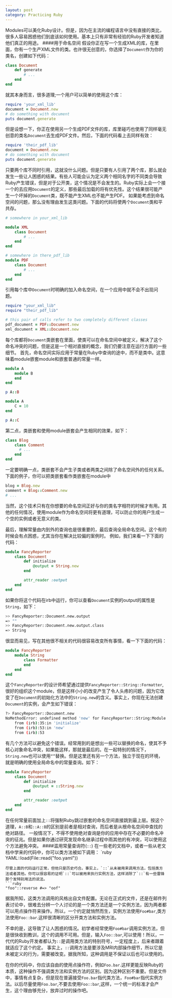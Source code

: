 ```yaml
---
layout: post
category: Practicing Ruby
---
```

Modules可以美化Ruby设计。但是，因为在主流的编程语言中没有直接的类比，很多人容易困惑他们到底该如何使用。基本上只有非常有经验的Ruby开发者知道他们真正的用途。
####用于命名空间
假设你正在写一个生成XML的库，在里面，你有一个生产XML文件的类。也许很无创意的，你选择了`Document`作为你的类名，创建如下代码：
```ruby
class Document
	def generate
		# ...
	end
end 
```
就其本身而言，很多道理;一个用户可以简单的使用这个库：
```ruby
require 'your_xml_lib'
document = Document.new
# do something with document
puts document.generate
```
但是设想一下，你正在使用另一个生成PDF文件的库，库里碰巧也使用了同样毫无创意的类名`Document`去生成PDF文件。然后，下面的代码看上去同样有效：
```ruby
require 'their_pdf_lib'
document = Document.new
# do something with document
puts document.generate
```
只要两个库不同时引用，这就没什么问题。但是只要有人引用了两个库，那么就会发生一些让人困惑的结果。有些人可能会认为定义两个相同名字的不同类会导致Ruby产生错误，但是对于公开类，这个情况是不会发生的。Ruby实际上会一个接一个的去应用`Document`的定义，那些最后加载的将有优先性。这个结果很可能产生一个坏掉的`Document`类，既不能产生XML也不能产生PDF。
如果能考虑到命名空间的问题，那么没有理由发生这类问题。下面的代码将使两个`Document`类和平共存。
```ruby
# somewhere in your_xml_lib

module XML
	class Document
		# ...
	end
end

# somewhere in there_pdf_lib
module PDF
	class Document
		# ...
	end
end
```
引用每个库中`Document`时明确的加入命名空间，在一个应用中就不会不出现问题。
```ruby
require "your_xml_lib"
require "their_pdf_lib"

# this pair of calls refer to two completely different classes
pdf_document = PDF::Document.new
xml_document = XML::Document.new
```
每个库都将`Document`类嵌套在里面，使类可以在命名空间中被定义，解决了这个命名冲突的问题，但是这是一个相对直接的概念，我们仍要注意在运行方面的一些细节。
首先，命名空间实际应用于常量在Ruby中查询的途中，而不是类中。这意味着module嵌套module和嵌套普通的常量一样。
```ruby
module A
	module B
	end
end

p A::B

module A
	C = 10
end

p A::C
```
第二点，类嵌套和使用module嵌套会产生相同的效果，如下：
```ruby
class Blog
	class Comment
	  # ...
	end
end
```
一定要明确一点，类嵌套不会产生子类或者两类之间除了命名空间外的任何关系。下面的例子，你可以把类嵌套看作类嵌套在module中
```ruby
blog = Blog.new
comment = Blog::Comment.new
# ...
```
当然，这个技术只有在你想要的命名空间正好与你的类名字相符的时候才有用。其他的任何情况，使用module作为命名空间将更有道理，可以防止你的用户生成一个空的实例或者无意义的类。

最后，理解常量由内到外的查询也是很重要的，最后查询全局命名空间。这个有的时候会有点困惑，尤其当你在解决比较偏的案例时。
例如，我们来看一下下面的代码：
```ruby
module FancyReporter
	class Document
		def initialize
			@output = String.new
		end

		attr_reader :output
	end
end
```
如果你将这个代码在irb中运行，你可以查看`Document`实例的output的属性是`String`，如下：
```bash
>> FancyReporter::Document.new.output
=> ""
>> FancyReporter::Document.new.output.class
=> String
```
很显而易见，写在其他很不相关的代码很容易改变所有事情，看一下下面的代码：
```ruby
module FancyReporter
	module String
		class Formatter
		end
	end
end
```
这个`FancyReporter`的设计师希望通过提供`FancyReporter::String::Formatter`,很好的组织这个module，但是这样小小的改变产生了令人头疼的问题，因为它改变了在`Document`的初始化方法中的`String.new`的含义。事实上，你现在无法创建`Document`的实例，会产生如下错误：
```bash
?> FancyReporter::Document.new
NoMethodError: undefined method 'new' for FancyReporter::String:Module
	from (irb):35:in 'initialize'
	from (irb):53:in 'new'
	from (irb):53
```
有几个方法可以避免这个错误。经常用到的是想出一些可以替换的命名，使其不予核心对象命名冲突，如果能这样，那就是最后的。在一起特别的情况下，`String.new`也可以使用`“”`替换。但是这里还有另一个方法，独立于现在的环境，就是明确的使用全局命名中的常量查询。如下：
```ruby
module FancyReporter
	class Document
		def initialize
			@output = ::String.new
		end

		attr_reader :output
	end
end
```
在任何常量前面加上`::`将强制Ruby跳过嵌套的命名空间直接跳到最上层。按这个道理，`A::B`和`::A::B`的区别是前者是相对查询，而后者是从根命名空间中查找的绝对路径。
一般情况下，不得不使用绝对查询是你的应用中存在不必要的命名冲突的征兆。但是如果你通过研究发现命名继承过程中雨其他的有冲突，可以使用这个方法避免冲突。
####滥用常量查询符(`::`)
在一些老的文档中，或者一些从老文档中学来的代码中，你可以类方法被如下调用：
`ruby
YAML::load(File::read("foo.yaml"))
```
尽管上面的代码运行正常，但他只是历史巧合。事实上，`::`从未被用来调用方法，包括类方法或者其他。你可以很容易的证明`::`可以被用来执行实例方法，这样消除了`::`有一些雷锋那个发特别用法的说法。
```ruby
"foo"::reverse #=> "oof"
```
据我所知，这类方法调用的风格出自文件配置。无论在正式的文件，还是在邮件列表讨论中，很难去分辨一个人讨论的是一个类方法还是一个实例方法，因为两者都可以用点操作符来操作。所以，一个约定就悄然而生，实例方法使用`Foo#bar`,类方法使用`Foo::bar`.这样很清晰的区分开类方法和实例方法。

不幸的是，这导致了让人困惑的情况。初学者经常使用`Foo#bar`调用实例方法，但是很快收到教训，这个的调用不可用。但是，输入`Foo::bar`,可以使用！所以，一代代的Ruby开发者都认为`::`是调用类方法的特别符号，一定程度上，后来者跟着就适应了这个约定。
事实上，`::`调用方法是要涉及MRI内部操作细节，所以它是未被定义的行为，需要被改变。据我所知，这种调用是不保证以后也可以使用的。

在你的代码中，你应该自由的使用点操作符，例如`Foo.bar`.这样更能反映Ruby的本质，这种操作不强调类方法和实例方法的区别。因为这种区别不重要。但是文件中，事情有点复杂，但是现在普遍接受`Foo.bar`指代类方法，`Foo#bar`指代实例方法。以后尽量使用`Foo.bar`,不要去使用`Foo::bar`,这样，一个统一的标准才会产生，这个理由够充分，放弃过时的操作吧。